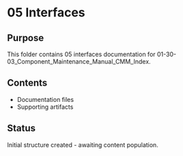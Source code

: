 # 05 Interfaces

## Purpose
This folder contains 05 interfaces documentation for 01-30-03_Component_Maintenance_Manual_CMM_Index.

## Contents
- Documentation files
- Supporting artifacts

## Status
Initial structure created - awaiting content population.
